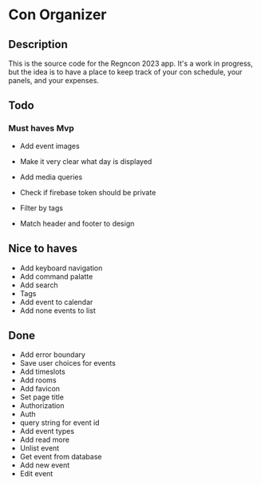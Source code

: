 # Con Organizer

## Description

This is the source code for the Regncon 2023 app. It's a work in progress, but the idea is to have a place to keep track of your con schedule, your panels, and your expenses.

## Todo

### Must haves Mvp
* Add event images

* Make it very clear what day is displayed
* Add media queries
* Check if firebase token should be private
* Filter by tags
* Match header and footer to design


## Nice to haves
* Add keyboard navigation
* Add command palatte
* Add search
* Tags
* Add event to calendar
* Add none events to list

## Done
* Add error boundary
* Save user choices for events
* Add timeslots
* Add rooms
* Add favicon
* Set page title
* Authorization
* Auth
* query string for event id
* Add event types
* Add read more
* Unlist event
* Get event from database
* Add new event
* Edit event


